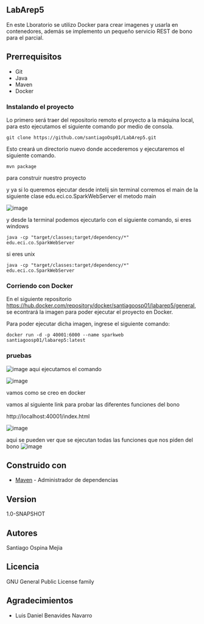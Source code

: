 ## LabArep5
En este Lboratorio se utilizo Docker para crear imagenes y usarla en contenedores, además se implemento un pequeño servicio REST de bono para el parcial.

## Prerrequisitos
* Git 
* Java
* Maven
* Docker

### Instalando el proyecto

Lo primero será traer del repositorio remoto el proyecto a la máquina local, para esto ejecutamos el siguiente comando por medio de consola.

```
git clone https://github.com/santiagoOsp01/LabArep5.git
```
Esto creará un directorio nuevo donde accederemos y ejecutaremos el siguiente comando.

```
mvn package
```
para construir nuestro proyecto 

y ya si lo queremos ejecutar desde intelij sin terminal corremos el main de la siguiente clase edu.eci.co.SparkWebServer el metodo main

![image](https://github.com/santiagoOsp01/LabArep5/assets/111186366/dee091b1-4680-459a-a1c8-de66829b21bd)

y desde la terminal podemos ejecutarlo con el siguiente comando, si eres windows 

```
java -cp "target/classes;target/dependency/*" edu.eci.co.SparkWebServer
```
si eres unix

```
java -cp "target/classes:target/dependency/*" edu.eci.co.SparkWebServer
```
### Corriendo con Docker

En el siguiente repositorio https://hub.docker.com/repository/docker/santiagoosp01/labarep5/general, se econtrará la imagen para poder ejecutar el proyecto en Docker.

Para poder ejecutar dicha imagen, ingrese el siguiente comando:

```
docker run -d -p 40001:6000 --name sparkweb santiagoosp01/labarep5:latest
```
### pruebas 

![image](https://github.com/santiagoOsp01/LabArep5/assets/111186366/a44b15af-df61-4fb1-888c-89065cf5ad70)
aqui ejecutamos el comando

![image](https://github.com/santiagoOsp01/LabArep5/assets/111186366/cd2d486d-19e6-4410-b135-98efda6f2923)

vamos como se creo en docker

vamos al siguiente link para probar las diferentes funciones del bono 

http://localhost:40001/index.html

![image](https://github.com/santiagoOsp01/LabArep5/assets/111186366/8ed5a0ae-92bb-47e7-aaa3-c6d6d9690fad)

aqui se pueden ver que se ejecutan todas las funciones que nos piden del bono
![image](https://github.com/santiagoOsp01/LabArep5/assets/111186366/ee0f0dab-f3f2-465c-bf36-3d83d57ef2b4)

## Construido con

* [Maven](https://maven.apache.org/) - Administrador de dependencias

## Version

1.0-SNAPSHOT

## Autores
Santiago Ospina Mejia

## Licencia

GNU General Public License family

## Agradecimientos

* Luis Daniel Benavides Navarro


